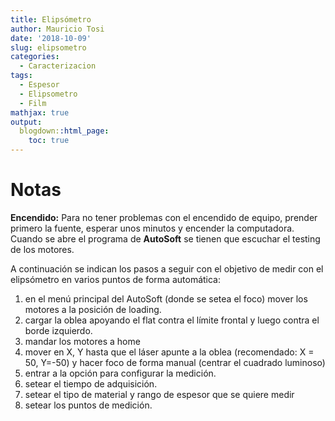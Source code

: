 ```yaml
---
title: Elipsómetro
author: Mauricio Tosi
date: '2018-10-09'
slug: elipsometro
categories:
  - Caracterizacion
tags:
  - Espesor
  - Elipsometro
  - Film
mathjax: true
output:
  blogdown::html_page:
    toc: true
---
```


# Notas

**Encendido:** Para no tener problemas con el encendido de equipo, prender primero la fuente, esperar unos minutos y encender la computadora. Cuando se abre el programa de **AutoSoft** se tienen que escuchar el testing de los motores.

A continuación se indican los pasos a seguir con el objetivo de medir con el elipsómetro en varios puntos de forma automática:

1. en el menú principal del AutoSoft (donde se setea el foco) mover los motores a la posición de loading.
2. cargar la oblea apoyando el flat contra el límite frontal y luego contra el borde izquierdo.
3. mandar los motores a home
4. mover en X, Y hasta que el láser apunte a la oblea (recomendado: X = 50, Y=-50) y hacer foco de forma manual (centrar el cuadrado luminoso)
5. entrar a la opción para configurar la medición.
6. setear el tiempo de adquisición.
7. setear el tipo de material y rango de espesor que se quiere medir
8. setear los puntos de medición.